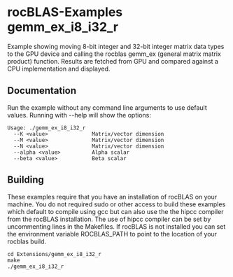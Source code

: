 # rocBLAS-Examples gemm_ex_i8_i32_r
Example showing moving 8-bit integer and 32-bit integer matrix data types to the GPU device and calling the rocblas gemm_ex (general matrix matrix product) function. Results are fetched from GPU and compared against a CPU implementation and displayed.  

## Documentation
Run the example without any command line arguments to use default values.
Running with --help will show the options:

    Usage: ./gemm_ex_i8_i32_r
      --K <value>              Matrix/vector dimension
      --M <value>              Matrix/vector dimension
      --N <value>              Matrix/vector dimension
      --alpha <value>          Alpha scalar
      --beta <value>           Beta scalar

## Building
These examples require that you have an installation of rocBLAS on your machine.  You do not required sudo or other access to build these examples which default to compile using gcc but can also use the the hipcc compiler from the rocBLAS installation.   The use of hipcc compiler can be set by uncommenting lines in the Makefiles.  If rocBLAS is not installed you can set the environment variable ROCBLAS_PATH to point to the location of your rocblas build.

    cd Extensions/gemm_ex_i8_i32_r
    make
    ./gemm_ex_i8_i32_r
